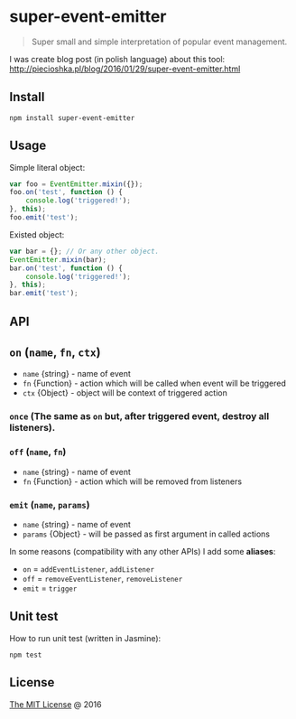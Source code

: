 # super-event-emitter

> Super small and simple interpretation of popular event management.

I was create blog post (in polish language) about this tool: http://piecioshka.pl/blog/2016/01/29/super-event-emitter.html

## Install

```
npm install super-event-emitter
```

## Usage

Simple literal object:

```javascript
var foo = EventEmitter.mixin({});
foo.on('test', function () {
    console.log('triggered!');
}, this);
foo.emit('test');
```

Existed object: 

```javascript
var bar = {}; // Or any other object.
EventEmitter.mixin(bar);
bar.on('test', function () {
    console.log('triggered!');
}, this);
bar.emit('test');
```

## API

## `on` (`name`, `fn`, `ctx`)

 * `name` {string} - name of event
 * `fn` {Function} - action which will be called when event will be triggered
 * `ctx` {Object} - object will be context of triggered action
 
### `once` (The same as `on` but, after triggered event, destroy all listeners).

### `off` (`name`, `fn`)

 * `name` {string} - name of event
 * `fn` {Function} - action which will be removed from listeners
 
### `emit` (`name`, `params`)

 * `name` {string} - name of event
 * `params` {Object} - will be passed as first argument in called actions

In some reasons (compatibility with any other APIs) I add some **aliases**:
 
 * `on` = `addEventListener`, `addListener`
 * `off` = `removeEventListener`, `removeListener`
 * `emit` = `trigger`

## Unit test

How to run unit test (written in Jasmine):

```
npm test
```

## License

[The MIT License](http://piecioshka.mit-license.org) @ 2016
